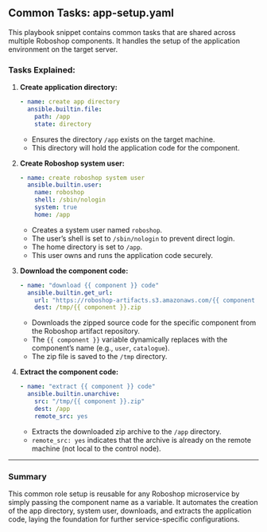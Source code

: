 

## Common Tasks: app-setup.yaml

This playbook snippet contains common tasks that are shared across multiple Roboshop components. It handles the setup of the application environment on the target server.

### Tasks Explained:

1. **Create application directory:**

   ```yaml
   - name: create app directory
     ansible.builtin.file:
       path: /app
       state: directory
   ```

   * Ensures the directory `/app` exists on the target machine.
   * This directory will hold the application code for the component.

2. **Create Roboshop system user:**

   ```yaml
   - name: create roboshop system user
     ansible.builtin.user:
       name: roboshop
       shell: /sbin/nologin
       system: true
       home: /app
   ```

   * Creates a system user named `roboshop`.
   * The user’s shell is set to `/sbin/nologin` to prevent direct login.
   * The home directory is set to `/app`.
   * This user owns and runs the application code securely.

3. **Download the component code:**

   ```yaml
   - name: "download {{ component }} code"
     ansible.builtin.get_url:
       url: "https://roboshop-artifacts.s3.amazonaws.com/{{ component }}-v3.zip"
       dest: /tmp/{{ component }}.zip
   ```

   * Downloads the zipped source code for the specific component from the Roboshop artifact repository.
   * The `{{ component }}` variable dynamically replaces with the component’s name (e.g., `user`, `catalogue`).
   * The zip file is saved to the `/tmp` directory.

4. **Extract the component code:**

   ```yaml
   - name: "extract {{ component }} code"
     ansible.builtin.unarchive:
       src: "/tmp/{{ component }}.zip"
       dest: /app
       remote_src: yes
   ```

   * Extracts the downloaded zip archive to the `/app` directory.
   * `remote_src: yes` indicates that the archive is already on the remote machine (not local to the control node).

---

### Summary

This common role setup is reusable for any Roboshop microservice by simply passing the component name as a variable. It automates the creation of the app directory, system user, downloads, and extracts the application code, laying the foundation for further service-specific configurations.

